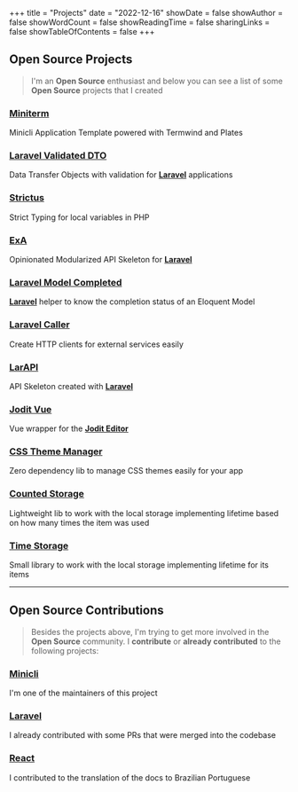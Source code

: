 +++
title = "Projects"
date = "2022-12-16"
showDate = false
showAuthor = false
showWordCount = false
showReadingTime = false
sharingLinks = false
showTableOfContents = false
+++

## Open Source Projects

> I'm an **Open Source** enthusiast and below you can see a list of some **Open Source** projects that I created

### [Miniterm](https://github.com/minicli/miniterm)

Minicli Application Template powered with Termwind and Plates

### [Laravel Validated DTO](https://github.com/WendellAdriel/laravel-validated-dto)

Data Transfer Objects with validation for **[Laravel](https://github.com/laravel/framework)** applications

### [Strictus](https://github.com/php-strictus/strictus)

Strict Typing for local variables in PHP

### [ExA](https://github.com/WendellAdriel/laravel-exa)

Opinionated Modularized API Skeleton for **[Laravel](https://github.com/laravel/framework)**

### [Laravel Model Completed](https://github.com/WendellAdriel/laravel-model-completed)

**[Laravel](https://github.com/laravel/framework)** helper to know the completion status of an Eloquent Model

### [Laravel Caller](https://github.com/WendellAdriel/laravel-caller)

Create HTTP clients for external services easily

### [LarAPI](https://github.com/WendellAdriel/larapi)

API Skeleton created with **[Laravel](https://github.com/laravel/framework)**

### [Jodit Vue](https://github.com/WendellAdriel/jodit-vue)

Vue wrapper for the **[Jodit Editor](https://github.com/xdan/jodit)**

### [CSS Theme Manager](https://github.com/WendellAdriel/css-theme-manager)

Zero dependency lib to manage CSS themes easily for your app

### [Counted Storage](https://github.com/WendellAdriel/counted-storage)

Lightweight lib to work with the local storage implementing lifetime based on how many times the item was used

### [Time Storage](https://github.com/WendellAdriel/time-storage)

Small library to work with the local storage implementing lifetime for its items

---

## Open Source Contributions

> Besides the projects above, I'm trying to get more involved in the **Open Source** community. I **contribute**
or **already contributed** to the following projects:

### [Minicli](https://github.com/minicli/minicli)

I'm one of the maintainers of this project

### [Laravel](https://github.com/laravel/framework)

I already contributed with some PRs that were merged into the codebase

### [React](https://github.com/reactjs/reactjs.org)

I contributed to the translation of the docs to Brazilian Portuguese
